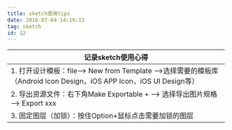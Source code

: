 ```yaml
---
title: sketch使用tips
date: 2016-07-04 14:19:13
tag: sketch
id: 12
---
```


|记录sketch使用心得|
|----
|1. 打开设计模板：file--> New from Template -->选择需要的模板库（Android Icon Design，iOS APP Icon，iOS UI Design等）|
|2. 导出资源文件：右下角Make Exportable + --> 选择导出图片规格 --> Export xxx |
|3. 固定图层（加锁）：按住Option+鼠标点击需要加锁的图层